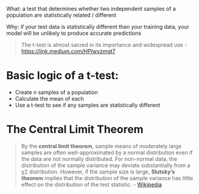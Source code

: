 What: a test that determines whether two independent samples of a population are statistically related / different 

Why: if your test data is statistically different than your training data, your model will be unlikely to produce accurate predictions 

> The t-test is almost sacred in its importance and widespread use - https://link.medium.com/HPIwvzmgt7

# Basic logic of a t-test:
- Create *n* samples of a population 
- Calculate the mean of each
- Use a t-test to see if any samples are statistically different 

# The Central Limit Theorem


> By the **central limit theorem**, sample means of moderately large samples are often well-approximated by a normal distribution even if the data are not normally distributed. For non-normal data, the distribution of the sample variance may deviate substantially from a χ2 distribution. However, if the sample size is large, **Slutsky’s theorem** implies that the distribution of the sample variance has little effect on the distribution of the test statistic. - [Wikipedia](https://en.wikipedia.org/wiki/Student%27s_t-test)